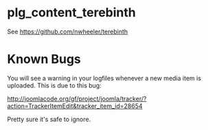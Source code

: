 plg_content_terebinth
===================

See https://github.com/nwheeler/terebinth

Known Bugs
===================

You will see a warning in your logfiles whenever a new media item is uploaded. This is due to this bug:

http://joomlacode.org/gf/project/joomla/tracker/?action=TrackerItemEdit&tracker_item_id=28654

Pretty sure it's safe to ignore.

